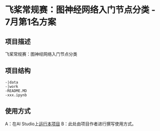 # 飞桨常规赛：图神经网络入门节点分类 - 7月第1名方案

## 项目描述
飞桨常规赛：图神经网络入门节点分类

## 项目结构
```
-|data
-|work
-README.MD
-xxx.ipynb
```
## 使用方式
A：在AI Studio上[运行本项目](https://aistudio.baidu.com/aistudio/usercenter)
B：此处由项目作者进行撰写使用方式。
